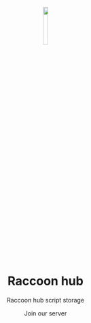 <p align="center">
<img src="https://cdn.discordapp.com/attachments/1024313587000426537/1086835318101127268/Atlas_Logo.png" width="15%"/>
</p>

<h1 align="center">Raccoon hub</h1>
<p align="center">Raccoon hub script storage</p>

<p align="center">Join our server</p>

<p align="center">
<img src="https://discord.com/widget?id=1075367109070168094&theme=dark
</p>